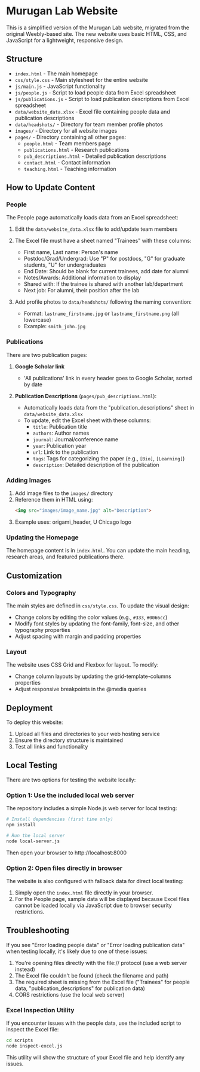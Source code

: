 # Murugan Lab Website

This is a simplified version of the Murugan Lab website, migrated from the original Weebly-based site. The new website uses basic HTML, CSS, and JavaScript for a lightweight, responsive design.

## Structure

- `index.html` - The main homepage
- `css/style.css` - Main stylesheet for the entire website
- `js/main.js` - JavaScript functionality
- `js/people.js` - Script to load people data from Excel spreadsheet
- `js/publications.js` - Script to load publication descriptions from Excel spreadsheet
- `data/website_data.xlsx` - Excel file containing people data and publication descriptions
- `data/headshots/` - Directory for team member profile photos
- `images/` - Directory for all website images
- `pages/` - Directory containing all other pages:
  - `people.html` - Team members page
  - `publications.html` - Research publications
  - `pub_descriptions.html` - Detailed publication descriptions
  - `contact.html` - Contact information
  - `teaching.html` - Teaching information

## How to Update Content

### People

The People page automatically loads data from an Excel spreadsheet:

1. Edit the `data/website_data.xlsx` file to add/update team members
2. The Excel file must have a sheet named "Trainees" with these columns:
   - First name, Last name: Person's name
   - Postdoc/Grad/Undergrad: Use "P" for postdocs, "G" for graduate students, "U" for undergraduates
   - End Date: Should be blank for current trainees, add date for alumni
   - Notes/Awards: Additional information to display
   - Shared with: If the trainee is shared with another lab/department
   - Next job: For alumni, their position after the lab

3. Add profile photos to `data/headshots/` following the naming convention:
   - Format: `lastname_firstname.jpg` or `lastname_firstname.png` (all lowercase)
   - Example: `smith_john.jpg`

### Publications

There are two publication pages:

1. **Google Scholar link** 
   - 'All publications' link in every header goes to Google Scholar, sorted by date

2. **Publication Descriptions** (`pages/pub_descriptions.html`):
   - Automatically loads data from the "publication_descriptions" sheet in `data/website_data.xlsx`
   - To update, edit the Excel sheet with these columns:
     - `title`: Publication title
     - `authors`: Author names
     - `journal`: Journal/conference name
     - `year`: Publication year
     - `url`: Link to the publication
     - `tags`: Tags for categorizing the paper (e.g., `[Bio]`, `[Learning]`)
     - `description`: Detailed description of the publication

### Adding Images

1. Add image files to the `images/` directory
2. Reference them in HTML using:
   ```html
   <img src="images/image_name.jpg" alt="Description">
   ```
3. Example uses: origami_header, U Chicago logo

### Updating the Homepage

The homepage content is in `index.html`. You can update the main heading, research areas, and featured publications there.

## Customization

### Colors and Typography

The main styles are defined in `css/style.css`. To update the visual design:

- Change colors by editing the color values (e.g., `#333`, `#0066cc`)
- Modify font styles by updating the font-family, font-size, and other typography properties
- Adjust spacing with margin and padding properties

### Layout

The website uses CSS Grid and Flexbox for layout. To modify:

- Change column layouts by updating the grid-template-columns properties
- Adjust responsive breakpoints in the @media queries

## Deployment

To deploy this website:

1. Upload all files and directories to your web hosting service
2. Ensure the directory structure is maintained
3. Test all links and functionality

## Local Testing

There are two options for testing the website locally:

### Option 1: Use the included local web server

The repository includes a simple Node.js web server for local testing:

```bash
# Install dependencies (first time only)
npm install

# Run the local server
node local-server.js
```

Then open your browser to http://localhost:8000

### Option 2: Open files directly in browser

The website is also configured with fallback data for direct local testing:

1. Simply open the `index.html` file directly in your browser.
2. For the People page, sample data will be displayed because Excel files cannot be loaded locally via JavaScript due to browser security restrictions.

## Troubleshooting

If you see "Error loading people data" or "Error loading publication data" when testing locally, it's likely due to one of these issues:

1. You're opening files directly with the file:// protocol (use a web server instead)
2. The Excel file couldn't be found (check the filename and path)
3. The required sheet is missing from the Excel file ("Trainees" for people data, "publication_descriptions" for publication data)
4. CORS restrictions (use the local web server)

### Excel Inspection Utility

If you encounter issues with the people data, use the included script to inspect the Excel file:

```bash
cd scripts
node inspect-excel.js
```

This utility will show the structure of your Excel file and help identify any issues. 